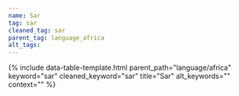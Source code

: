 ```yaml
---
name: Sar
tag: sar
cleaned_tag: sar
parent_tag: language_africa
alt_tags: 
---
```


{% include data-table-template.html 
  parent_path="language/africa" 
  keyword="sar" 
  cleaned_keyword="sar" 
  title="Sar"
  alt_keywords=""
  context=""
%}

